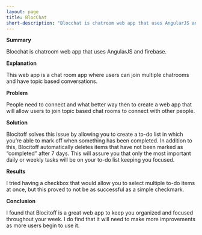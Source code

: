 ```yaml
---
layout: page
title: BlocChat
short-description: "Blocchat is chatroom web app that uses AngularJS and firebase."
---
```

**Summary**

Blocchat is chatroom web app that uses AngularJS and firebase.


**Explanation**

This web app is a chat room app where users can join multiple chatrooms
and have topic based conversations.

**Problem**

People need to connect and what better way then to create a web app
that will allow users to join topic based chat rooms to connect with other people.

**Solution**

Blocitoff solves this issue by allowing you to create a to-do list in which you’re able to mark off when something has been completed. In addition to this, Blocitoff automatically deletes items that have not been marked as “completed” after 7 days. This will assure you that only the most important daily or weekly tasks will be on your to-do list keeping you focused.

**Results**

I tried having a checkbox that would allow you to select multiple to-do items at once, but this proved to not be as successful as a simple checkmark. 

**Conclusion**

I found that Blocitoff is a great web app to keep you organized and focused throughout your week. I do find that it will need to make more improvements as more users begin to use it.
